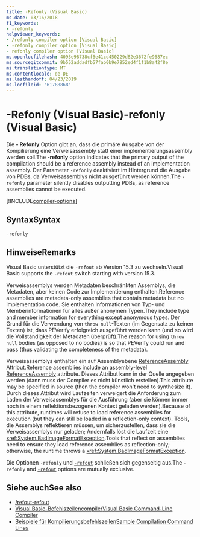 ```yaml
---
title: -Refonly (Visual Basic)
ms.date: 03/16/2018
f1_keywords:
- -refonly
helpviewer_keywords:
- /refonly compiler option [Visual Basic]
- -refonly compiler option [Visual Basic]
- refonly compiler option [Visual Basic]
ms.openlocfilehash: 4093e98738cf6e41cd450229d82e3672fe9687ec
ms.sourcegitcommit: 9b552addadfb57fab0b9e7852ed4f1f1b8a42f8e
ms.translationtype: MT
ms.contentlocale: de-DE
ms.lasthandoff: 04/23/2019
ms.locfileid: "61788868"
---
```

# <a name="-refonly-visual-basic"></a><span data-ttu-id="48f7a-102">-Refonly (Visual Basic)</span><span class="sxs-lookup"><span data-stu-id="48f7a-102">-refonly (Visual Basic)</span></span>

<span data-ttu-id="48f7a-103">Die **- Refonly** Option gibt an, dass die primäre Ausgabe von der Kompilierung eine Verweisassembly statt einer implementierungsassembly werden soll.</span><span class="sxs-lookup"><span data-stu-id="48f7a-103">The **-refonly** option indicates that the primary output of the compilation should be a reference assembly instead of an implementation assembly.</span></span> <span data-ttu-id="48f7a-104">Der Parameter `-refonly` deaktiviert im Hintergrund die Ausgabe von PDBs, da Verweisassemblys nicht ausgeführt werden können.</span><span class="sxs-lookup"><span data-stu-id="48f7a-104">The `-refonly` parameter silently disables outputting PDBs, as reference assemblies cannot be executed.</span></span>

[!INCLUDE[compiler-options](~/includes/compiler-options.md)]

## <a name="syntax"></a><span data-ttu-id="48f7a-105">Syntax</span><span class="sxs-lookup"><span data-stu-id="48f7a-105">Syntax</span></span>

```console
-refonly
```

## <a name="remarks"></a><span data-ttu-id="48f7a-106">Hinweise</span><span class="sxs-lookup"><span data-stu-id="48f7a-106">Remarks</span></span>

<span data-ttu-id="48f7a-107">Visual Basic unterstützt die `-refout` ab Version 15.3 zu wechseln.</span><span class="sxs-lookup"><span data-stu-id="48f7a-107">Visual Basic supports the `-refout` switch starting with version 15.3.</span></span>

<span data-ttu-id="48f7a-108">Verweisassemblys werden Metadaten beschränkten Assemblys, die Metadaten, aber keinen Code zur Implementierung enthalten.</span><span class="sxs-lookup"><span data-stu-id="48f7a-108">Reference assemblies are metadata-only assemblies that contain metadata but no implementation code.</span></span> <span data-ttu-id="48f7a-109">Sie enthalten Informationen von Typ- und Memberinformationen für alles außer anonymen Typen.</span><span class="sxs-lookup"><span data-stu-id="48f7a-109">They include type and member information for everything except anonymous types.</span></span> <span data-ttu-id="48f7a-110">Der Grund für die Verwendung von `throw null`-Texten (im Gegensatz zu keinen Texten) ist, dass PEVerify erfolgreich ausgeführt werden kann (und so wird die Vollständigkeit der Metadaten überprüft).</span><span class="sxs-lookup"><span data-stu-id="48f7a-110">The reason for using `throw null` bodies (as opposed to no bodies) is so that PEVerify could run and pass (thus validating the completeness of the metadata).</span></span>

<span data-ttu-id="48f7a-111">Verweisassemblys enthalten ein auf Assemblyebene [ReferenceAssembly](xref:System.Runtime.CompilerServices.ReferenceAssemblyAttribute) Attribut.</span><span class="sxs-lookup"><span data-stu-id="48f7a-111">Reference assemblies include an assembly-level [ReferenceAssembly](xref:System.Runtime.CompilerServices.ReferenceAssemblyAttribute) attribute.</span></span> <span data-ttu-id="48f7a-112">Dieses Attribut kann in der Quelle angegeben werden (dann muss der Compiler es nicht künstlich erstellen).</span><span class="sxs-lookup"><span data-stu-id="48f7a-112">This attribute may be specified in source (then the compiler won't need to synthesize it).</span></span> <span data-ttu-id="48f7a-113">Durch dieses Attribut wird Laufzeiten verweigert die Anforderung zum Laden der Verweisassemblys für die Ausführung (aber sie können immer noch in einem reflektionsbezogenen Kontext geladen werden).</span><span class="sxs-lookup"><span data-stu-id="48f7a-113">Because of this attribute, runtimes will refuse to load reference assemblies for execution (but they can still be loaded in a reflection-only context).</span></span> <span data-ttu-id="48f7a-114">Tools, die Assemblys reflektieren müssen, um sicherzustellen, dass sie die Verweisassemblys nur geladen; Andernfalls löst die Laufzeit eine <xref:System.BadImageFormatException>.</span><span class="sxs-lookup"><span data-stu-id="48f7a-114">Tools that reflect on assemblies need to ensure they load reference assemblies as reflection-only; otherwise, the runtime throws a <xref:System.BadImageFormatException>.</span></span>

<span data-ttu-id="48f7a-115">Die Optionen `-refonly` und [`-refout`](refout-compiler-option.md) schließen sich gegenseitig aus.</span><span class="sxs-lookup"><span data-stu-id="48f7a-115">The `-refonly` and [`-refout`](refout-compiler-option.md) options are mutually exclusive.</span></span>

## <a name="see-also"></a><span data-ttu-id="48f7a-116">Siehe auch</span><span class="sxs-lookup"><span data-stu-id="48f7a-116">See also</span></span>

- [<span data-ttu-id="48f7a-117">/refout</span><span class="sxs-lookup"><span data-stu-id="48f7a-117">-refout</span></span>](refout-compiler-option.md)
- [<span data-ttu-id="48f7a-118">Visual Basic-Befehlszeilencompiler</span><span class="sxs-lookup"><span data-stu-id="48f7a-118">Visual Basic Command-Line Compiler</span></span>](index.md)
- [<span data-ttu-id="48f7a-119">Beispiele für Kompilierungsbefehlszeilen</span><span class="sxs-lookup"><span data-stu-id="48f7a-119">Sample Compilation Command Lines</span></span>](sample-compilation-command-lines.md)
